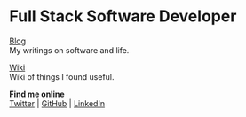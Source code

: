 # Full Stack Software Developer

[Blog](/blog/) <br /> My writings on software and life.

[Wiki](/wiki/) <br /> Wiki of things I found useful.

**Find me online** <br />[Twitter](https://twitter.com/jibrankalia) | [GitHub](https://github.com/jibrankalia) | [LinkedIn](https://www.linkedin.com/in/jibran-kalia/)

